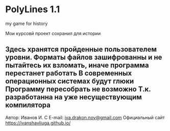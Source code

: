 
# PolyLines 1.1
my game for history

Мои курсовй проект
сохранил для истории

Здесь хранятся пройденные пользователем уровни. 
Форматы файлов зашифрованны и не пытайтесь их взломать,
иначе программа перестанет работать
В современных операционных системах будут глюки 
Программу пересобрать не возможно
Т.к. разработанна на уже несуществующим компилятора
------------------------------------------------------

Автор: Иванов И. С
E-mail: iva.drakon.nov@gmail.com
Официальный сайт https://ivanshavliuga.github.io/

